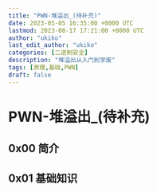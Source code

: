 ```yaml
---
title: "PWN-堆溢出_(待补充)"
date: 2023-05-05 16:35:00 +0000 UTC
lastmod: 2023-08-17 17:21:00 +0000 UTC
author: "ukiko"
last_edit_author: "ukiko"
categories: [二进制安全]
description: "堆溢出从入门到学废"
tags: [原理,基础,PWN]
draft: false
---
```


# PWN-堆溢出_(待补充)

## 0x00 简介



## 0x01 基础知识

